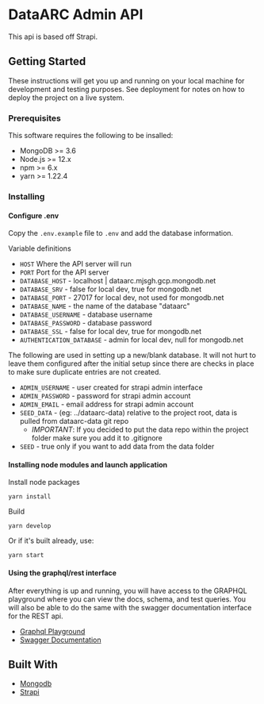 # DataARC Admin API

This api is based off Strapi.

## Getting Started

These instructions will get you up and running on your local machine for development and testing purposes. See deployment for notes on how to deploy the project on a live system.

### Prerequisites

This software requires the following to be insalled:

- MongoDB >= 3.6
- Node.js >= 12.x
- npm >= 6.x
- yarn >= 1.22.4

### Installing

#### Configure .env

Copy the `.env.example` file to `.env` and add the database information.

Variable definitions

- `HOST` Where the API server will run
- `PORT` Port for the API server
- `DATABASE_HOST` - localhost | dataarc.mjsgh.gcp.mongodb.net
- `DATABASE_SRV` - false for local dev, true for mongodb.net
- `DATABASE_PORT` - 27017 for local dev, not used for mongodb.net
- `DATABASE_NAME` - the name of the database "dataarc"
- `DATABASE_USERNAME` - database username
- `DATABASE_PASSWORD` - database password
- `DATABASE_SSL` - false for local dev, true for mongodb.net
- `AUTHENTICATION_DATABASE` - admin for local dev, null for mongodb.net

The following are used in setting up a new/blank database. It will not hurt to leave them configured after the initial setup since there are checks in place to make sure duplicate entries are not created.

- `ADMIN_USERNAME` - user created for strapi admin interface
- `ADMIN_PASSWORD` - password for strapi admin account
- `ADMIN_EMAIL` - email address for strapi admin account
- `SEED_DATA` - (eg: ../dataarc-data) relative to the project root, data is pulled from dataarc-data git repo
  - _IMPORTANT_: If you decided to put the data repo within the project folder make sure you add it to .gitignore
- `SEED` - true only if you want to add data from the data folder

#### Installing node modules and launch application

Install node packages

`yarn install`

Build

`yarn develop`

Or if it's built already, use:

`yarn start`

#### Using the graphql/rest interface

After everything is up and running, you will have access to the GRAPHQL playground where you can view the docs, schema, and test queries. You will also be able to do the same with the swagger documentation interface for the REST api.

- [Graphql Playground](http://localhost:1337/graphql)
- [Swagger Documentation](http://localhost:1337/documentation)

## Built With

- [Mongodb](https://www.mongodb.com/)
- [Strapi](https://strapi.io/)
